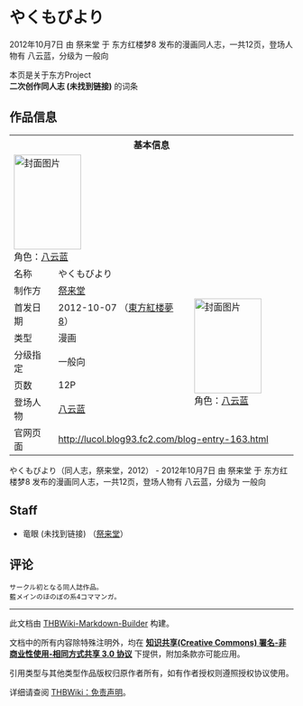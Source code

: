# やくもびより

<!-- source html: G:\repos\THBWiki-Markdown-Builder\THBWikiMarkdown\Temp\main\5\58\ns0%3A%E3%82%84%E3%81%8F%E3%82%82%E3%81%B3%E3%82%88%E3%82%8A.html -->

2012年10月7日 由 祭来堂 于 东方红楼梦8 发布的漫画同人志，一共12页，登场人物有 八云蓝，分级为 一般向

本页是关于东方Project  
 **二次创作同人志 (未找到链接)** 的词条

## 作品信息

<table><tbody><tr><th colspan="3">基本信息</th></tr><tr><td class="cover-artwork-mobile" colspan="2"><a href="./文件-やくもびより封面.png.md" class="image" title="封面图片"><img alt="封面图片" src="https://upload.thwiki.cc/thumb/3/30/%E3%82%84%E3%81%8F%E3%82%82%E3%81%B3%E3%82%88%E3%82%8A%E5%B0%81%E9%9D%A2.png/119px-%E3%82%84%E3%81%8F%E3%82%82%E3%81%B3%E3%82%88%E3%82%8A%E5%B0%81%E9%9D%A2.png" decoding="async" loading="lazy" width="119" height="168" srcset="https://upload.thwiki.cc/thumb/3/30/%E3%82%84%E3%81%8F%E3%82%82%E3%81%B3%E3%82%88%E3%82%8A%E5%B0%81%E9%9D%A2.png/178px-%E3%82%84%E3%81%8F%E3%82%82%E3%81%B3%E3%82%88%E3%82%8A%E5%B0%81%E9%9D%A2.png 1.5x, https://upload.thwiki.cc/thumb/3/30/%E3%82%84%E3%81%8F%E3%82%82%E3%81%B3%E3%82%88%E3%82%8A%E5%B0%81%E9%9D%A2.png/238px-%E3%82%84%E3%81%8F%E3%82%82%E3%81%B3%E3%82%88%E3%82%8A%E5%B0%81%E9%9D%A2.png 2x" data-file-width="377" data-file-height="532"></a><div class="cover-char">角色：<a href="./八云蓝.md" title="八云蓝">八云蓝</a></div></td>
</tr><tr><td class="label">名称</td><td colspan="2"> やくもびより </td></tr><tr><td class="label">制作方</td><td><a href="./祭来堂.md" title="祭来堂">祭来堂</a></td><td class="cover-artwork" rowspan="6" style="min-width:168px;"><a href="./文件-やくもびより封面.png.md" class="image" title="封面图片"><img alt="封面图片" src="https://upload.thwiki.cc/thumb/3/30/%E3%82%84%E3%81%8F%E3%82%82%E3%81%B3%E3%82%88%E3%82%8A%E5%B0%81%E9%9D%A2.png/119px-%E3%82%84%E3%81%8F%E3%82%82%E3%81%B3%E3%82%88%E3%82%8A%E5%B0%81%E9%9D%A2.png" decoding="async" loading="lazy" width="119" height="168" srcset="https://upload.thwiki.cc/thumb/3/30/%E3%82%84%E3%81%8F%E3%82%82%E3%81%B3%E3%82%88%E3%82%8A%E5%B0%81%E9%9D%A2.png/178px-%E3%82%84%E3%81%8F%E3%82%82%E3%81%B3%E3%82%88%E3%82%8A%E5%B0%81%E9%9D%A2.png 1.5x, https://upload.thwiki.cc/thumb/3/30/%E3%82%84%E3%81%8F%E3%82%82%E3%81%B3%E3%82%88%E3%82%8A%E5%B0%81%E9%9D%A2.png/238px-%E3%82%84%E3%81%8F%E3%82%82%E3%81%B3%E3%82%88%E3%82%8A%E5%B0%81%E9%9D%A2.png 2x" data-file-width="377" data-file-height="532"></a><div class="cover-char">角色：<a href="./八云蓝.md" title="八云蓝">八云蓝</a></div></td>
</tr><tr><td class="label">首发日期</td><td>2012-10-07&#160;（<a href="/展会作品列表?e=%E4%B8%9C%E6%96%B9%E7%BA%A2%E6%A5%BC%E6%A2%A6%238">東方紅楼夢8</a>）</td></tr><tr><td class="label">类型</td><td>漫画</td></tr><tr><td class="label">分级指定</td><td>一般向</td></tr><tr><td class="label">页数</td><td>12P</td></tr><tr><td class="label">登场人物</td><td><a href="./八云蓝.md" title="八云蓝">八云蓝</a></td></tr>
<tr><td class="label">官网页面</td><td colspan="2"><a rel="nofollow" class="external free" href="http://lucol.blog93.fc2.com/blog-entry-163.html">http://lucol.blog93.fc2.com/blog-entry-163.html</a></td></tr></tbody></table>

やくもびより（同人志，祭来堂，2012） - 2012年10月7日 由 祭来堂 于 东方红楼梦8 发布的漫画同人志，一共12页，登场人物有 八云蓝，分级为 一般向

## Staff
- 竜眼 (未找到链接) （[祭来堂](./祭来堂.md)）


## 评论
```
サークル初となる同人誌作品。
藍メインのほのぼの系4コママンガ。
```

  
  

  





---

此文档由 [THBWiki-Markdown-Builder](https://github.com/Delsin-Yu/THBWiki-Markdown-Builder) 构建。

文档中的所有内容除特殊注明外，均在 [**知识共享(Creative Commons) 署名-非商业性使用-相同方式共享 3.0 协议**](https://creativecommons.org/licenses/by-sa/3.0/deed.zh-hans) 下提供，附加条款亦可能应用。

引用类型与其他类型作品版权归原作者所有，如有作者授权则遵照授权协议使用。

详细请查阅 [THBWiki：免责声明](https://thbwiki.cc/THBWiki:%E5%85%8D%E8%B4%A3%E5%A3%B0%E6%98%8E)。

